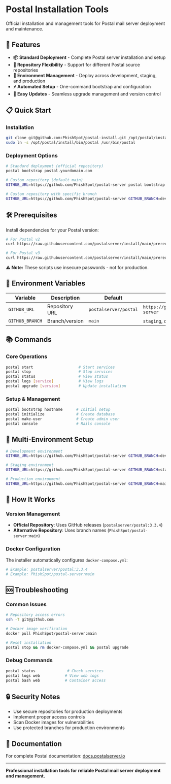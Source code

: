 # Postal Installation Tools

Official installation and management tools for Postal mail server deployment and maintenance.

## 🚀 Features

- **📦 Standard Deployment** - Complete Postal server installation and setup
- **🔧 Repository Flexibility** - Support for different Postal source repositories
- **🌿 Environment Management** - Deploy across development, staging, and production
- **⚡ Automated Setup** - One-command bootstrap and configuration
- **🔄 Easy Updates** - Seamless upgrade management and version control

## 📋 Quick Start

### Installation
```bash
git clone git@github.com:PhishSpot/postal-install.git /opt/postal/install
sudo ln -s /opt/postal/install/bin/postal /usr/bin/postal
```

### Deployment Options
```bash
# Standard deployment (official repository)
postal bootstrap postal.yourdomain.com

# Custom repository (default main)
GITHUB_URL=https://github.com/PhishSpot/postal-server postal bootstrap postal.yourdomain.com

# Custom repository with specific branch
GITHUB_URL=https://github.com/PhishSpot/postal-server GITHUB_BRANCH=develop postal bootstrap develop.yourdomain.com
```

## 🛠️ Prerequisites

Install dependencies for your Postal version:

```bash
# For Postal v2
curl https://raw.githubusercontent.com/postalserver/install/main/prerequisites/install-ubuntu.v2.sh | bash

# For Postal v3  
curl https://raw.githubusercontent.com/postalserver/install/main/prerequisites/install-ubuntu.v3.sh | bash
```

**⚠️ Note:** These scripts use insecure passwords - not for production.

## 🔧 Environment Variables

| Variable | Description | Default | Example |
|----------|-------------|---------|---------|
| `GITHUB_URL` | Repository URL | `postalserver/postal` | `https://github.com/PhishSpot/postal-server` |
| `GITHUB_BRANCH` | Branch/version | `main` | `staging`, `develop` |

## 📚 Commands

### Core Operations
```bash
postal start                    # Start services
postal stop                     # Stop services
postal status                   # View status
postal logs [service]           # View logs
postal upgrade [version]        # Update installation
```

### Setup & Management
```bash
postal bootstrap hostname      # Initial setup
postal initialize              # Create database
postal make-user               # Create admin user
postal console                 # Rails console
```

## 🎯 Multi-Environment Setup

```bash
# Development environment
GITHUB_URL=https://github.com/PhishSpot/postal-server GITHUB_BRANCH=develop postal bootstrap develop.company.com

# Staging environment
GITHUB_URL=https://github.com/PhishSpot/postal-server GITHUB_BRANCH=staging postal bootstrap staging.company.com

# Production environment
GITHUB_URL=https://github.com/PhishSpot/postal-server GITHUB_BRANCH=main postal bootstrap mail.company.com
```

## 🔄 How It Works

### Version Management
- **Official Repository**: Uses GitHub releases (`postalserver/postal:3.3.4`)
- **Alternative Repository**: Uses branch names (`PhishSpot/postal-server:main`)

### Docker Configuration
The installer automatically configures `docker-compose.yml`:
```yaml
# Example: postalserver/postal:3.3.4
# Example: PhishSpot/postal-server:main
```

## 🆘 Troubleshooting

### Common Issues
```bash
# Repository access errors
ssh -T git@github.com

# Docker image verification
docker pull PhishSpot/postal-server:main

# Reset installation
postal stop && rm docker-compose.yml && postal upgrade
```

### Debug Commands
```bash
postal status              # Check services
postal logs web           # View web logs
postal bash web           # Container access
```

## 🔒 Security Notes

- Use secure repositories for production deployments
- Implement proper access controls
- Scan Docker images for vulnerabilities
- Use protected branches for production environments

## 📖 Documentation

For complete Postal documentation: [docs.postalserver.io](https://docs.postalserver.io)

---

**Professional installation tools for reliable Postal mail server deployment and management.**